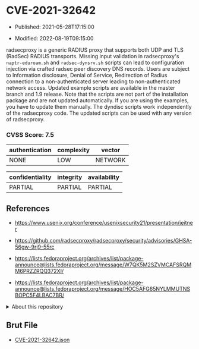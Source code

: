 # CVE-2021-32642

- Published: 2021-05-28T17:15:00

- Modified: 2022-08-19T09:15:00

radsecproxy is a generic RADIUS proxy that supports both UDP and TLS (RadSec) RADIUS transports. Missing input validation in radsecproxy's `naptr-eduroam.sh` and `radsec-dynsrv.sh` scripts can lead to configuration injection via crafted radsec peer discovery DNS records. Users are subject to Information disclosure, Denial of Service, Redirection of Radius connection to a non-authenticated server leading to non-authenticated network access. Updated example scripts are available in the master branch and 1.9 release. Note that the scripts are not part of the installation package and are not updated automatically. If you are using the examples, you have to update them manually. The dyndisc scripts work independently of the radsecproxy code. The updated scripts can be used with any version of radsecproxy.

### CVSS Score: **7.5**

| authentication | complexity | vector |
| --- | --- | --- |
| NONE | LOW | NETWORK |

| confidentiality | integrity | availability |
| --- | --- | --- |
| PARTIAL | PARTIAL | PARTIAL |

## References

* https://www.usenix.org/conference/usenixsecurity21/presentation/jeitner

* https://github.com/radsecproxy/radsecproxy/security/advisories/GHSA-56gw-9rj9-55rc

* https://lists.fedoraproject.org/archives/list/package-announce@lists.fedoraproject.org/message/W7QK5M2SZVMCAFSRQMM6PRZZRQQ372XI/

* https://lists.fedoraproject.org/archives/list/package-announce@lists.fedoraproject.org/message/HOC5AFG65NYLMMUTNSBOPC5F4LBAC7BR/

<details>
<summary>About this repository</summary> 

  This repository is part of the project [Live Hack CVE](https://github.com/Live-Hack-CVE). Main website can be found [www.live-hack.org](https://www.live-hack.org) 
  
  Made by [Sn0wAlice](https://github.com/Sn0wAlice) for the people that care about security and need to have a feed of the latest CVEs. Hope you enjoy it, don't forget to star the repo and follow me on [Twitter](https://twitter.com/Sn0wAlice) and [Github](https://github.com/Sn0wAlice). And that is my [personnal website](https://www.alice-snow.me/)

  - [Home Page](https://github.com/Live-Hack-CVE)
  - [Framework](https://github.com/Live-Hack-CVE/cve-framework)
  - [CVE database](https://github.com/Live-Hack-CVE/full_database)
  - [Changelog](https://github.com/Live-Hack-CVE/Changelog)
</details>

## Brut File

* [CVE-2021-32642.json](https://raw.githubusercontent.com/Live-Hack-CVE/full_database/main/cves/2021/CVE-2021-32642.json)

